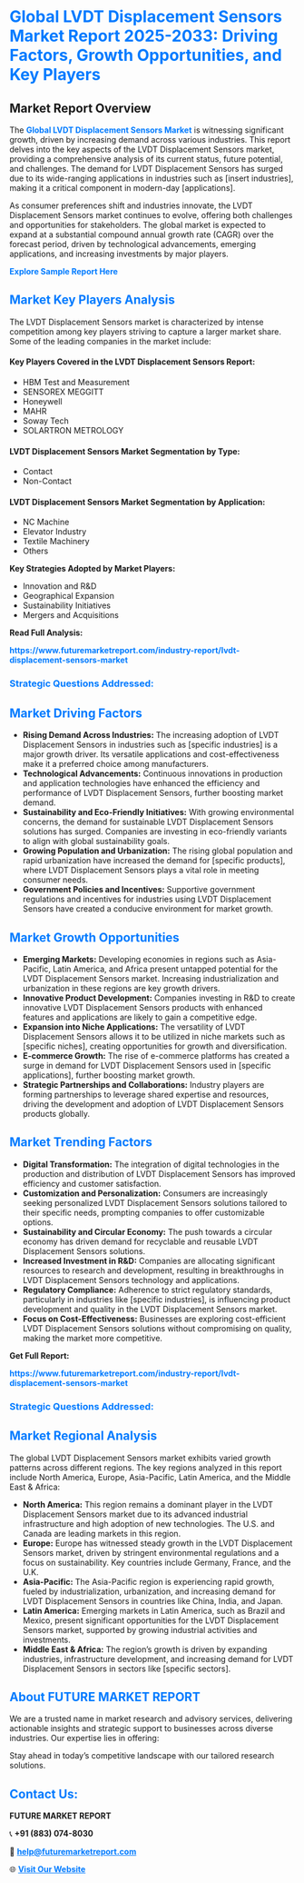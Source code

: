 <h1 style="color: #007BFF;">Global LVDT Displacement Sensors Market Report 2025-2033: Driving Factors, Growth Opportunities, and Key Players</h1>

<section id="overview">
<h2>Market Report Overview</h2>
<p>The <a href="https://www.futuremarketreport.com/industry-report/lvdt-displacement-sensors-market" style="color: #007BFF; text-decoration: none;"><strong>Global LVDT Displacement Sensors Market</strong></a> is witnessing significant growth, driven by increasing demand across various industries. This report delves into the key aspects of the LVDT Displacement Sensors market, providing a comprehensive analysis of its current status, future potential, and challenges. The demand for LVDT Displacement Sensors has surged due to its wide-ranging applications in industries such as [insert industries], making it a critical component in modern-day [applications].</p>
<p>As consumer preferences shift and industries innovate, the LVDT Displacement Sensors market continues to evolve, offering both challenges and opportunities for stakeholders. The global market is expected to expand at a substantial compound annual growth rate (CAGR) over the forecast period, driven by technological advancements, emerging applications, and increasing investments by major players.</p>
</section>

<section id="overview">
<p><a href="https://www.futuremarketreport.com/request-sample/reportId=81627" style="color: #007BFF; text-decoration: none;"><strong>Explore Sample Report Here</strong></a></p>
</section>

<section id="key-players">
<h2 style="color: #007BFF;">Market Key Players Analysis</h2>
<p>The LVDT Displacement Sensors market is characterized by intense competition among key players striving to capture a larger market share. Some of the leading companies in the market include:</p>
<h4>Key Players Covered in the LVDT Displacement Sensors Report:</h4>
<ul><li>HBM Test and Measurement</li><li>SENSOREX MEGGITT</li><li>Honeywell</li><li>MAHR</li><li>Soway Tech</li><li>SOLARTRON METROLOGY</li></ul>
<h4>LVDT Displacement Sensors Market Segmentation by Type:</h4>
<ul><li>Contact</li><li>Non-Contact</li></ul>

<h4>LVDT Displacement Sensors Market Segmentation by Application:</h4>
<ul><li>NC Machine</li><li>Elevator Industry</li><li>Textile Machinery</li><li>Others</li></ul>
<p><strong>Key Strategies Adopted by Market Players:</strong></p>
<ul>
<li>Innovation and R&D</li>
<li>Geographical Expansion</li>
<li>Sustainability Initiatives</li>
<li>Mergers and Acquisitions</li>
</ul>
</section>

<section>
<p><strong>Read Full Analysis: </strong></p><a href="https://www.futuremarketreport.com/industry-report/lvdt-displacement-sensors-market" style="color: #007BFF; text-decoration: none;"><strong>https://www.futuremarketreport.com/industry-report/lvdt-displacement-sensors-market</strong></a>
<h3 style="color: #007BFF;">Strategic Questions Addressed:</h3>
</section>

<section id="driving-factors">
<h2 style="color: #007BFF;">Market Driving Factors</h2>
<ul>
<li><strong>Rising Demand Across Industries:</strong> The increasing adoption of LVDT Displacement Sensors in industries such as [specific industries] is a major growth driver. Its versatile applications and cost-effectiveness make it a preferred choice among manufacturers.</li>
<li><strong>Technological Advancements:</strong> Continuous innovations in production and application technologies have enhanced the efficiency and performance of LVDT Displacement Sensors, further boosting market demand.</li>
<li><strong>Sustainability and Eco-Friendly Initiatives:</strong> With growing environmental concerns, the demand for sustainable LVDT Displacement Sensors solutions has surged. Companies are investing in eco-friendly variants to align with global sustainability goals.</li>
<li><strong>Growing Population and Urbanization:</strong> The rising global population and rapid urbanization have increased the demand for [specific products], where LVDT Displacement Sensors plays a vital role in meeting consumer needs.</li>
<li><strong>Government Policies and Incentives:</strong> Supportive government regulations and incentives for industries using LVDT Displacement Sensors have created a conducive environment for market growth.</li>
</ul>
</section>

<section id="growth-opportunities">
<h2 style="color: #007BFF;">Market Growth Opportunities</h2>
<ul>
<li><strong>Emerging Markets:</strong> Developing economies in regions such as Asia-Pacific, Latin America, and Africa present untapped potential for the LVDT Displacement Sensors market. Increasing industrialization and urbanization in these regions are key growth drivers.</li>
<li><strong>Innovative Product Development:</strong> Companies investing in R&D to create innovative LVDT Displacement Sensors products with enhanced features and applications are likely to gain a competitive edge.</li>
<li><strong>Expansion into Niche Applications:</strong> The versatility of LVDT Displacement Sensors allows it to be utilized in niche markets such as [specific niches], creating opportunities for growth and diversification.</li>
<li><strong>E-commerce Growth:</strong> The rise of e-commerce platforms has created a surge in demand for LVDT Displacement Sensors used in [specific applications], further boosting market growth.</li>
<li><strong>Strategic Partnerships and Collaborations:</strong> Industry players are forming partnerships to leverage shared expertise and resources, driving the development and adoption of LVDT Displacement Sensors products globally.</li>
</ul>
</section>

<section id="trending-factors">
<h2 style="color: #007BFF;">Market Trending Factors</h2>
<ul>
<li><strong>Digital Transformation:</strong> The integration of digital technologies in the production and distribution of LVDT Displacement Sensors has improved efficiency and customer satisfaction.</li>
<li><strong>Customization and Personalization:</strong> Consumers are increasingly seeking personalized LVDT Displacement Sensors solutions tailored to their specific needs, prompting companies to offer customizable options.</li>
<li><strong>Sustainability and Circular Economy:</strong> The push towards a circular economy has driven demand for recyclable and reusable LVDT Displacement Sensors solutions.</li>
<li><strong>Increased Investment in R&D:</strong> Companies are allocating significant resources to research and development, resulting in breakthroughs in LVDT Displacement Sensors technology and applications.</li>
<li><strong>Regulatory Compliance:</strong> Adherence to strict regulatory standards, particularly in industries like [specific industries], is influencing product development and quality in the LVDT Displacement Sensors market.</li>
<li><strong>Focus on Cost-Effectiveness:</strong> Businesses are exploring cost-efficient LVDT Displacement Sensors solutions without compromising on quality, making the market more competitive.</li>
</ul>
</section>

<section>
<p><strong>Get Full Report: </strong></p><a href="https://www.futuremarketreport.com/industry-report/lvdt-displacement-sensors-market" style="color: #007BFF; text-decoration: none;"><strong>https://www.futuremarketreport.com/industry-report/lvdt-displacement-sensors-market</strong></a>
<h3 style="color: #007BFF;">Strategic Questions Addressed:</h3>
</section>


<section id="regional-analysis">
<h2 style="color: #007BFF;">Market Regional Analysis</h2>
<p>The global LVDT Displacement Sensors market exhibits varied growth patterns across different regions. The key regions analyzed in this report include North America, Europe, Asia-Pacific, Latin America, and the Middle East & Africa:</p>
<ul>
<li><strong>North America:</strong> This region remains a dominant player in the LVDT Displacement Sensors market due to its advanced industrial infrastructure and high adoption of new technologies. The U.S. and Canada are leading markets in this region.</li>
<li><strong>Europe:</strong> Europe has witnessed steady growth in the LVDT Displacement Sensors market, driven by stringent environmental regulations and a focus on sustainability. Key countries include Germany, France, and the U.K.</li>
<li><strong>Asia-Pacific:</strong> The Asia-Pacific region is experiencing rapid growth, fueled by industrialization, urbanization, and increasing demand for LVDT Displacement Sensors in countries like China, India, and Japan.</li>
<li><strong>Latin America:</strong> Emerging markets in Latin America, such as Brazil and Mexico, present significant opportunities for the LVDT Displacement Sensors market, supported by growing industrial activities and investments.</li>
<li><strong>Middle East & Africa:</strong> The region’s growth is driven by expanding industries, infrastructure development, and increasing demand for LVDT Displacement Sensors in sectors like [specific sectors].</li>
</ul>
</section>

<footer>
<h2 style="color: #007BFF;">About FUTURE MARKET REPORT</h2>
<p>We are a trusted name in market research and advisory services, delivering actionable insights and strategic support to businesses across diverse industries. Our expertise lies in offering:</p>

<p>Stay ahead in today’s competitive landscape with our tailored research solutions.</p>

<h2 style="color: #007BFF;">Contact Us:</h2>
<p><strong>FUTURE MARKET REPORT</strong></p>
<p>📞 <strong>+91 (883) 074-8030</strong></p>
<p>📧 <strong><a href="mailto:help@futuremarketreport.com" style="color: #007BFF;">help@futuremarketreport.com</a></strong></p>
<p>🌐 <strong><a href="https://www.futuremarketreport.com/" style="color: #007BFF;">Visit Our Website</a></strong></p>
</footer>